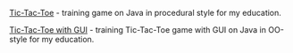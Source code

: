 [Tic-Tac-Toe](https://github.com/dimio/Course-Java-GB/tree/master/src/Theme03) - training game on Java in procedural style for my education.

[Tic-Tac-Toe with GUI](https://github.com/dimio/Course-Java-GB/tree/master/src/TicTacToe)  - training Tic-Tac-Toe game with GUI on Java in OO-style for my education.